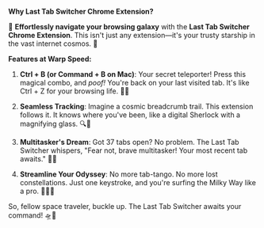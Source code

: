 **Why Last Tab Switcher Chrome Extension?**

🚀 **Effortlessly navigate your browsing galaxy** with the **Last Tab Switcher Chrome Extension**. This isn't just any extension—it's your trusty starship in the vast internet cosmos. 🌌

**Features at Warp Speed:**

1. **Ctrl + B (or Command + B on Mac)**: Your secret teleporter! Press this magical combo, and *poof!* You're back on your last visited tab. It's like Ctrl + Z for your browsing life. 🚪🔮

2. **Seamless Tracking**: Imagine a cosmic breadcrumb trail. This extension follows it. It knows where you've been, like a digital Sherlock with a magnifying glass. 🔍🔭

3. **Multitasker's Dream**: Got 37 tabs open? No problem. The Last Tab Switcher whispers, "Fear not, brave multitasker! Your most recent tab awaits." 🌟📑

4. **Streamline Your Odyssey**: No more tab-tango. No more lost constellations. Just one keystroke, and you're surfing the Milky Way like a pro. 🌠🏄‍♂️

So, fellow space traveler, buckle up. The Last Tab Switcher awaits your command! 🛸💫
